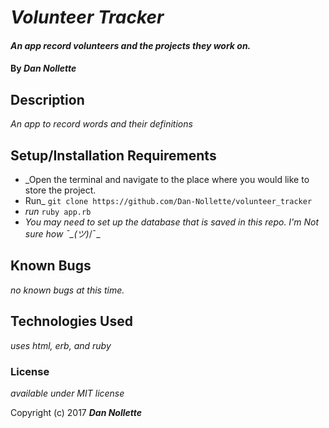 # _Volunteer Tracker_

#### _An app record volunteers and the projects they work on._

#### By _**Dan Nollette**_

## Description

_An app to record words and their definitions_

## Setup/Installation Requirements

* _Open the terminal and navigate to the place where you would like to store the project.
* Run_ `git clone https://github.com/Dan-Nollette/volunteer_tracker`
* _run_ `ruby app.rb`
* _You may need to set up the database that is saved in this repo. I'm Not sure how ¯\_(ツ)_/¯_
## Known Bugs

_no known bugs at this time._

## Technologies Used

_uses html, erb, and ruby_

### License

*available under MIT license*

Copyright (c) 2017 **_Dan Nollette_**
